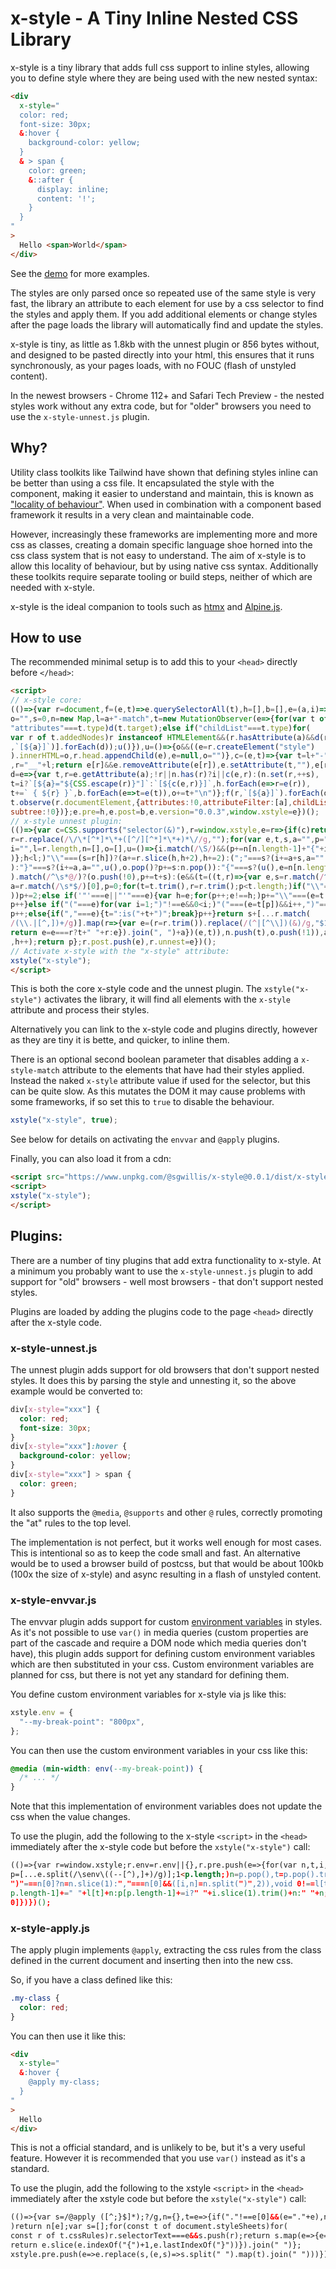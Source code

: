 # x-style - A Tiny Inline Nested CSS Library

x-style is a tiny library that adds full css support to inline styles, allowing you to
define style where they are being used with the new nested syntax:

```html
<div
  x-style="
  color: red;
  font-size: 30px;
  &:hover {
    background-color: yellow;
  }
  & > span {
    color: green;
    &::after {
      display: inline;
      content: '!';
    }
  }
"
>
  Hello <span>World</span>
</div>
```

See the [demo](http://samwillis.co.uk/x-style/) for more examples.

The styles are only parsed once so repeated use of the same style is very fast, the
library an attribute to each element for use by a css selector to find the
styles and apply them. If you add additional elements or change styles after the page 
loads the library will automatically find and update the styles.

x-style is tiny, as little as 1.8kb with the unnest plugin or 856 bytes without,
and designed to be pasted directly into your html, this ensures that it runs 
synchronously, as your pages loads, with no FOUC (flash of unstyled content).

In the newest browsers - Chrome 112+ and Safari Tech Preview - the nested styles work
without any extra code, but for "older" browsers you need to use the `x-style-unnest.js`
plugin.

## Why?

Utility class toolkits like Tailwind have shown that defining styles inline can be
better than using a css file. It encapsulated the style with the component, making it 
easier to understand and maintain, this is known as 
["locality of behaviour"](https://htmx.org/essays/locality-of-behaviour/). 
When used in combination with a component based framework it results in a very clean 
and maintainable code.

However, increasingly these frameworks are implementing more and more css as classes, 
creating a domain specific language shoe horned into the css class system that is not 
easy to understand. The aim of x-style is to allow this locality of behaviour, but by 
using native css syntax. Additionally these toolkits require separate tooling or build 
steps, neither of which are needed with x-style.

x-style is the ideal companion to tools such as [htmx](http://htmx.org) and 
[Alpine.js](http://alpinejs.dev).

## How to use

The recommended minimal setup is to add this to your `<head>` directly before `</head>`:

```html
<script>
// x-style core:
(()=>{var r=document,f=(e,t)=>e.querySelectorAll(t),h=[],b=[],e=(a,i)=>{var e,
o="",s=0,n=new Map,l=a+"-match",t=new MutationObserver(e=>{for(var t of e)if(
"attributes"===t.type)d(t.target);else if("childList"===t.type)for(
var r of t.addedNodes)r instanceof HTMLElement&&(r.hasAttribute(a)&&d(r),[...f(r
,`[${a}]`)].forEach(d));u()}),u=()=>{o&&((e=r.createElement("style")
).innerHTML=o,r.head.appendChild(e),e=null,o="")},c=(e,t)=>{var t=l+"-"+n.get(t)
,r="__"+l;return e[r]&&e.removeAttribute(e[r]),e.setAttribute(t,""),e[r]=t},
d=e=>{var t,r=e.getAttribute(a);!r||n.has(r)?i||c(e,r):(n.set(r,++s),
t=i?`[${a}="${CSS.escape(r)}"]`:`[${c(e,r)}]`,h.forEach(e=>r=e(r)),
t+=` { ${r} }`,b.forEach(e=>t=e(t)),o+=t+"\n")};f(r,`[${a}]`).forEach(d),u(),
t.observe(r.documentElement,{attributes:!0,attributeFilter:[a],childList:!0,
subtree:!0})};e.pre=h,e.post=b,e.version="0.0.3",window.xstyle=e})();
// x-style unnest plugin:
(()=>{var c=CSS.supports("selector(&)"),r=window.xstyle,e=r=>{if(c)return r;
r=r.replace(/\/\*[^*]*\*+([^/][^*]*\*+)*\//g,"");for(var e,t,s,a="",p="",h=0,
i="",l=r.length,n=[],o=[],u=()=>{i.match(/\S/)&&(p+=n[n.length-1]+"{"+i+"}",i=""
)};h<l;)"\\"===(s=r[h])?(a+=r.slice(h,h+2),h+=2):(";"===s?(i+=a+s,a=""
):"}"===s?(i+=a,a="",u(),o.pop()?p+=s:n.pop()):"{"===s?(u(),e=n[n.length-1],(t=a
).match(/^\s*@/)?(o.push(!0),p+=t+s):(e&&(t=((t,r)=>{var e,s=r.match(/^\s*/)[0],
a=r.match(/\s*$/)[0],p=0;for(t=t.trim(),r=r.trim();p<t.length;)if("\\"===(e=t[p]
))p+=2;else if('"'===e||"'"===e){var h=e;for(p++;e!==h;)p+="\\"===(e=t[p])?2:1;
p++}else if("("===e)for(var i=1;")"!==e&&0<i;)"("===(e=t[p])&&i++,")"===e&&i--,
p++;else{if(","===e){t=":is("+t+")";break}p++}return s+[...r.match(
/(\\.|[^,])+/g)].map(r=>{var e=(r=r.trim()).replace(/(^|[^\\])(&)/g,"$1"+t);
return e=e===r?t+" "+r:e}).join(", ")+a})(e,t)),n.push(t),o.push(!1)),a=""):a+=s
,h++);return p};r.post.push(e),r.unnest=e})();
// Activate x-style with the "x-style" attribute:
xstyle("x-style");
</script>
```

This is both the core x-style code and the unnest plugin. The `xstyle("x-style")`
activates the library, it will find all elements with the `x-style` attribute and
process their styles.

Alternatively you can link to the x-style code and plugins directly, however as they are
tiny it is bette, and quicker, to inline them.

There is an optional second boolean parameter that disables adding a `x-style-match` 
attribute to the elements that have had their styles applied. Instead the naked 
`x-style` attribute value if used for the selector, but this can be quite slow. As this 
mutates the DOM it may cause problems with some frameworks, if so set this to `true` to 
disable the behaviour.

```js
xstyle("x-style", true);
```

See below for details on activating the `envvar` and `@apply` plugins.

Finally, you can also load it from a cdn:

```html
<script src="https://www.unpkg.com/@sgwillis/x-style@0.0.1/dist/x-style-all.min.js"></script>
<script>
xstyle("x-style");
</script>
```

## Plugins:

There are a number of tiny plugins that add extra functionality to x-style. At a minimum
you probably want to use the `x-style-unnest.js` plugin to add support for "old"
browsers - well most browsers - that don't support nested styles.

Plugins are loaded by adding the plugins code to the page `<head>` directly after the
x-style code.

### x-style-unnest.js

The unnest plugin adds support for old browsers that don't support nested styles. It 
does this by parsing the style and unnesting it, so the above example would be 
converted to:

```css
div[x-style="xxx"] {
  color: red;
  font-size: 30px;
}
div[x-style="xxx"]:hover {
  background-color: yellow;
}
div[x-style="xxx"] > span {
  color: green;
}
```

It also supports the `@media`, `@supports` and other `@` rules, correctly promoting
the "at" rules to the top level.

The implementation is not perfect, but it works well enough for most cases. This is
intentional so as to keep the code small and fast. An alternative would be to used
a browser build of postcss, but that would be about 100kb (100x the size of x-style) 
and async resulting in a flash of unstyled content.

### x-style-envvar.js

The envvar plugin adds support for custom 
[environment variables](https://developer.mozilla.org/en-US/docs/Web/CSS/env)
in styles. As it's not possible to use `var()` in media queries (custom properties are 
part of the cascade and require a DOM node which media queries don't have), this plugin 
adds support for defining custom environment variables which are then substituted in 
your css. Custom environment variables are planned for css, but there is not yet any 
standard for defining them.

You define custom environment variables for x-style via js like this:

```js
xstyle.env = {
  "--my-break-point": "800px",
};
```

You can then use the custom environment variables in your css like this:

```css
@media (min-width: env(--my-break-point)) {
  /* ... */
}
```

Note that this implementation of environment variables does not update the css when the
value changes.

To use the plugin, add the following to the x-style `<script>` in the `<head>`
immediately after the x-style code but before the `xstyle("x-style")` call:

```html
(()=>{var r=window.xstyle;r.env=r.env||{},r.pre.push(e=>{for(var n,t,i,l=r.env,
p=[...e.split(/\senv\((--[^),]+)/g)];1<p.length;)n=p.pop(),t=p.pop().trim(),
")"===n[0]?n=n.slice(1):","===n[0]&&([i,n]=n.split(")",2)),void 0!==l[t]?p[
p.length-1]+=" "+l[t]+n:p[p.length-1]+=i?" "+i.slice(1).trim()+n:" "+n;return p[
0]})})();
```

### x-style-apply.js

The apply plugin implements `@apply`, extracting the css rules from the class defined in
the current document and inserting then into the new css.

So, if you have a class defined like this:

```css
.my-class {
  color: red;
}
```

You can then use it like this:

```html
<div
  x-style="
  &:hover {
    @apply my-class;
  }
"
>
  Hello
</div>
```

This is not a official standard, and is unlikely to be, but it's a very useful feature. 
However it is recommended that you use `var()` instead as it's a standard.

To use the plugin, add the following to the xstyle `<script>` in the `<head>`
immediately after the xstyle code but before the `xstyle("x-style")` call:

```html
(()=>{var s=/@apply ([^;}$]*);?/g,n={},t=e=>{if("."!==e[0]&&(e="."+e),n[e]
)return n[e];var s=[];for(const t of document.styleSheets)for(
const r of t.cssRules)r.selectorText===e&&s.push(r);return s.map(e=>{e=e.cssText
return e.slice(e.indexOf("{")+1,e.lastIndexOf("}"))}).join(" ")};
xstyle.pre.push(e=>e.replace(s,(e,s)=>s.split(" ").map(t).join(" ")))})();
```
